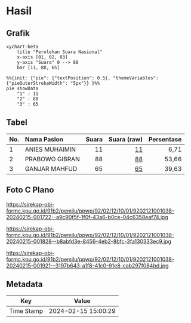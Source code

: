 # Hasil

## Grafik

```mermaid
xychart-beta
    title "Perolehan Suara Nasional"
    x-axis [01, 02, 03]
    y-axis "Suara" 0 --> 88
    bar [11, 88, 65]
```

```mermaid
%%{init: {"pie": {"textPosition": 0.5}, "themeVariables": {"pieOuterStrokeWidth": "5px"}} }%%
pie showData
    "1" : 11
    "2" : 88
    "3" : 65
```

## Tabel

| No. | Nama Paslon    | Suara | Suara (raw) | Persentase |
|:--- |:-------------- | -----:| -----------:| ----------:|
| 1   | ANIES MUHAIMIN | 11    | [11][p-1]   | 6,71       |
| 2   | PRABOWO GIBRAN | 88    | [88][p-2]   | 53,66      |
| 3   | GANJAR MAHFUD  | 65    | [65][p-3]   | 39,63      |


[p-1]: https://github.com/gigit-pemilu/pemilu-2024/blob/main/pilpres/hitung-suara/sub/92-papua-barat/sub/02-manokwari/sub/12-manokwari-barat/sub/1001-manokwari-barat/sub/038-tps/sub/paslon-1.txt
[p-2]: https://github.com/gigit-pemilu/pemilu-2024/blob/main/pilpres/hitung-suara/sub/92-papua-barat/sub/02-manokwari/sub/12-manokwari-barat/sub/1001-manokwari-barat/sub/038-tps/sub/paslon-2.txt
[p-3]: https://github.com/gigit-pemilu/pemilu-2024/blob/main/pilpres/hitung-suara/sub/92-papua-barat/sub/02-manokwari/sub/12-manokwari-barat/sub/1001-manokwari-barat/sub/038-tps/sub/paslon-3.txt

## Foto C Plano

https://sirekap-obj-formc.kpu.go.id/91b2/pemilu/ppwp/92/02/12/10/01/9202121001038-20240215-001722--a9c90f5f-1f0f-43a6-b0ce-04c6358eaf74.jpg

https://sirekap-obj-formc.kpu.go.id/91b2/pemilu/ppwp/92/02/12/10/01/9202121001038-20240215-001828--b8abfd3e-8456-4eb2-8bfc-3fa130333ec9.jpg

https://sirekap-obj-formc.kpu.go.id/91b2/pemilu/ppwp/92/02/12/10/01/9202121001038-20240215-001921--3197b643-a1f8-41c0-91e8-cab297f084bd.jpg


## Metadata

| Key        | Value               |
| ---------- | ------------------- |
| Time Stamp | 2024-02-15 15:00:29 |



